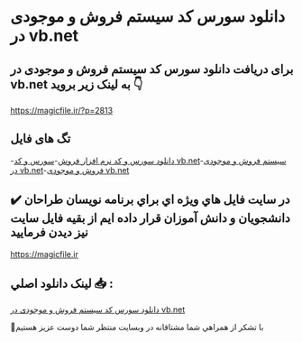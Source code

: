 # دانلود سورس کد سیستم فروش و موجودی در vb.net

## برای دریافت دانلود سورس کد سیستم فروش و موجودی در vb.net به لینک زیر بروید 👇

https://magicfile.ir/?p=2813

## تگ های فایل

-[دانلود سورس و کد نرم افزار فروش](https://magicfile.ir/product/%d8%b3%d9%88%d8%b1%d8%b3-%d9%88-%da%a9%d8%af%d8%b3%db%8c%d8%b3%d8%aa%d9%85-%d9%81%d8%b1%d9%88%d8%b4-%d9%88-%d9%85%d9%88%d8%ac%d9%88%d8%af%db%8c-%d8%af%d8%b1-vb-net/)-[سورس و کد vb.net](https://magicfile.ir/product/%d8%b3%d9%88%d8%b1%d8%b3-%d9%88-%da%a9%d8%af%d8%b3%db%8c%d8%b3%d8%aa%d9%85-%d9%81%d8%b1%d9%88%d8%b4-%d9%88-%d9%85%d9%88%d8%ac%d9%88%d8%af%db%8c-%d8%af%d8%b1-vb-net/)-[سیستم فروش و موجودی در vb.net](https://magicfile.ir/product/%d8%b3%d9%88%d8%b1%d8%b3-%d9%88-%da%a9%d8%af%d8%b3%db%8c%d8%b3%d8%aa%d9%85-%d9%81%d8%b1%d9%88%d8%b4-%d9%88-%d9%85%d9%88%d8%ac%d9%88%d8%af%db%8c-%d8%af%d8%b1-vb-net/)-[فروش و موجودی vb.net](https://magicfile.ir/product/%d8%b3%d9%88%d8%b1%d8%b3-%d9%88-%da%a9%d8%af%d8%b3%db%8c%d8%b3%d8%aa%d9%85-%d9%81%d8%b1%d9%88%d8%b4-%d9%88-%d9%85%d9%88%d8%ac%d9%88%d8%af%db%8c-%d8%af%d8%b1-vb-net/)

## ✔️ در سايت فايل هاي ويژه اي براي برنامه نويسان طراحان دانشجويان و دانش آموزان قرار داده ايم از بقيه فايل سايت نيز ديدن فرماييد

https://magicfile.ir


## لينک دانلود اصلي 📥 :

[دانلود سورس کد سیستم فروش و موجودی در vb.net](https://magicfile.ir/product/%d8%b3%d9%88%d8%b1%d8%b3-%d9%88-%da%a9%d8%af%d8%b3%db%8c%d8%b3%d8%aa%d9%85-%d9%81%d8%b1%d9%88%d8%b4-%d9%88-%d9%85%d9%88%d8%ac%d9%88%d8%af%db%8c-%d8%af%d8%b1-vb-net/) 


🙏با تشکر از همراهي شما مشتاقانه در وبسایت منتظر شما دوست عزیز هستیم

